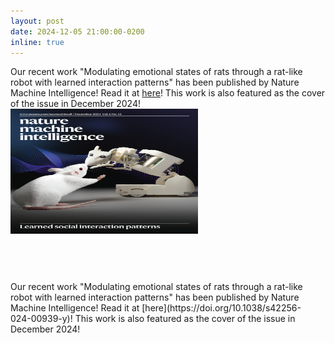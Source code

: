```yaml
---
layout: post
date: 2024-12-05 21:00:00-0200
inline: true
---
```


Our recent work "Modulating emotional states of rats through a rat-like robot with learned interaction patterns" has been published by Nature Machine Intelligence! 
Read it at [here](https://doi.org/10.1038/s42256-024-00939-y)!
This work is also featured as the cover of the issue in December 2024! 
<img src="assets/img/publication_preview/nmi-bit-12.png" alt="Alt text" width="300" height="200">

<div style="display: flex; align-items: center;">
  <div style="flex: 1;">
    Our recent work "Modulating emotional states of rats through a rat-like robot with learned interaction patterns" has been published by Nature Machine Intelligence! 
    Read it at [here](https://doi.org/10.1038/s42256-024-00939-y)!
    This work is also featured as the cover of the issue in December 2024!
  </div>
  <div style="flex: 0; margin-left: 20px;">
    <img src="assets/img/publication_preview/nmi-bit-12.png" alt="Alt text" width="300" height="200">
  </div>
</div>
